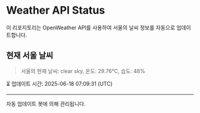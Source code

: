 
# Weather API Status

이 리포지토리는 OpenWeather API를 사용하여 서울의 날씨 정보를 자동으로 업데이트합니다.

## 현재 서울 날씨
> 서울의 현재 날씨: clear sky, 온도: 29.76°C, 습도: 48%

⏳ 업데이트 시간: 2025-06-18 07:09:31 (UTC)

---
자동 업데이트 봇에 의해 관리됩니다.
